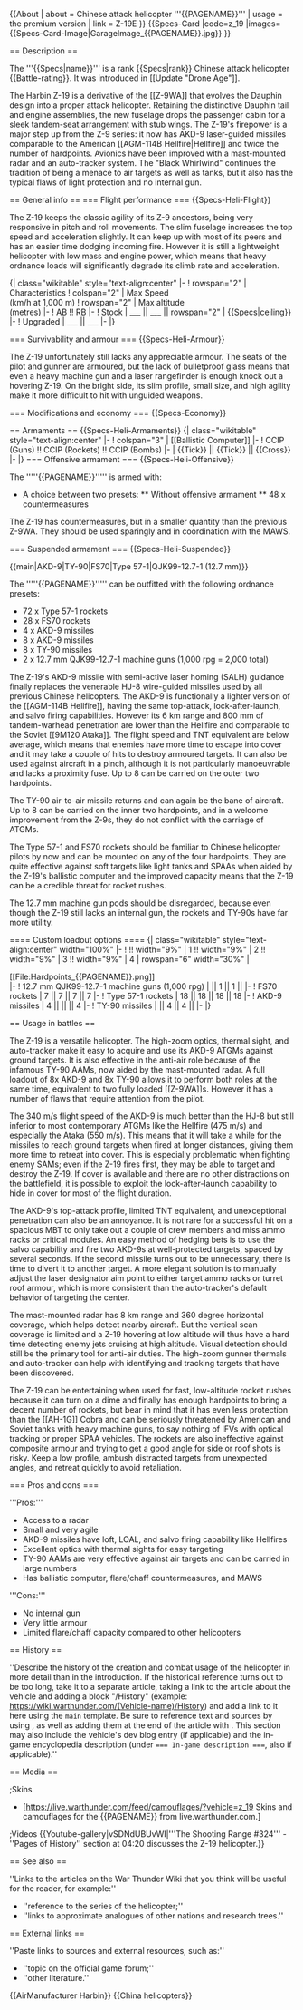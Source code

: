{{About
| about = Chinese attack helicopter '''{{PAGENAME}}'''
| usage = the premium version
| link = Z-19E
}}
{{Specs-Card
|code=z_19
|images={{Specs-Card-Image|GarageImage_{{PAGENAME}}.jpg}}
}}

== Description ==
<!-- ''In the description, the first part should be about the history of and the creation and combat usage of the helicopter, as well as its key features. In the second part, tell the reader about the helicopter in the game. Insert a screenshot of the vehicle, so that if the novice player does not remember the vehicle by name, he will immediately understand what kind of vehicle the article is talking about.'' -->
The '''{{Specs|name}}''' is a rank {{Specs|rank}} Chinese attack helicopter {{Battle-rating}}. It was introduced in [[Update "Drone Age"]].

The Harbin Z-19 is a derivative of the [[Z-9WA]] that evolves the Dauphin design into a proper attack helicopter. Retaining the distinctive Dauphin tail and engine assemblies, the new fuselage drops the passenger cabin for a sleek tandem-seat arrangement with stub wings. The Z-19's firepower is a major step up from the Z-9 series: it now has AKD-9 laser-guided missiles comparable to the American [[AGM-114B Hellfire|Hellfire]] and twice the number of hardpoints. Avionics have been improved with a mast-mounted radar and an auto-tracker system. The "Black Whirlwind" continues the tradition of being a menace to air targets as well as tanks, but it also has the typical flaws of light protection and no internal gun.

== General info ==
=== Flight performance ===
{{Specs-Heli-Flight}}
<!-- ''Describe how the helicopter behaves in the air. Speed, manoeuvrability, acceleration and allowable loads - these are the most important characteristics of the vehicle.'' -->

The Z-19 keeps the classic agility of its Z-9 ancestors, being very responsive in pitch and roll movements. The slim fuselage increases the top speed and acceleration slightly. It can keep up with most of its peers and has an easier time dodging incoming fire. However it is still a lightweight helicopter with low mass and engine power, which means that heavy ordnance loads will significantly degrade its climb rate and acceleration.

{| class="wikitable" style="text-align:center"
|-
! rowspan="2" | Characteristics
! colspan="2" | Max Speed<br>(km/h at 1,000 m)
! rowspan="2" | Max altitude<br>(metres)
|-
! AB !! RB
|-
! Stock
| ___ || ___ || rowspan="2" | {{Specs|ceiling}}
|-
! Upgraded
| ___ || ___
|-
|}

=== Survivability and armour ===
{{Specs-Heli-Armour}}
<!-- ''Examine the survivability of the helicopter. Note how vulnerable the structure is and how secure the pilot is, whether the fuel tanks are armoured, etc. Describe the armour, if there is any, and also mention the vulnerability of other critical systems.'' -->

The Z-19 unfortunately still lacks any appreciable armour. The seats of the pilot and gunner are armoured, but the lack of bulletproof glass means that even a heavy machine gun and a laser rangefinder is enough knock out a hovering Z-19. On the bright side, its slim profile, small size, and high agility make it more difficult to hit with unguided weapons.

=== Modifications and economy ===
{{Specs-Economy}}

== Armaments ==
{{Specs-Heli-Armaments}}
{| class="wikitable" style="text-align:center"
|-
! colspan="3" | [[Ballistic Computer]]
|-
! CCIP (Guns) !! CCIP (Rockets) !! CCIP (Bombs)
|-
| {{Tick}} || {{Tick}} || {{Cross}}
|-
|}
=== Offensive armament ===
{{Specs-Heli-Offensive}}
<!-- ''Describe the offensive armament of the helicopter, if any. Describe how effective the cannons and machine guns are in battle, also what ammunition belts or drums are better to use. If there is no offensive weaponry, delete this subsection.'' -->

The '''''{{PAGENAME}}''''' is armed with:

* A choice between two presets:
** Without offensive armament
** 48 x countermeasures

The Z-19 has countermeasures, but in a smaller quantity than the previous Z-9WA. They should be used sparingly and in coordination with the MAWS.

=== Suspended armament ===
{{Specs-Heli-Suspended}}
<!-- ''Describe the helicopter's suspended armament: additional cannons under the winglets, any bombs, and rockets. Since any helicopter is essentially only a platform for suspended weaponry, this section is significant and deserves your special attention. If there is no suspended weaponry remove this subsection.'' -->
{{main|AKD-9|TY-90|FS70|Type 57-1|QJK99-12.7-1 (12.7 mm)}}

The '''''{{PAGENAME}}''''' can be outfitted with the following ordnance presets:

* 72 x Type 57-1 rockets
* 28 x FS70 rockets
* 4 x AKD-9 missiles
* 8 x AKD-9 missiles
* 8 x TY-90 missiles
* 2 x 12.7 mm QJK99-12.7-1 machine guns (1,000 rpg = 2,000 total)

The Z-19's AKD-9 missile with semi-active laser homing (SALH) guidance finally replaces the venerable HJ-8 wire-guided missiles used by all previous Chinese helicopters. The AKD-9 is functionally a lighter version of the [[AGM-114B Hellfire]], having the same top-attack, lock-after-launch, and salvo firing capabilities. However its 6 km range and 800 mm of tandem-warhead penetration are lower than the Hellfire and comparable to the Soviet [[9M120 Ataka]]. The flight speed and TNT equivalent are below average, which means that enemies have more time to escape into cover and it may take a couple of hits to destroy armoured targets. It can also be used against aircraft in a pinch, although it is not particularly manoeuvrable and lacks a proximity fuse. Up to 8 can be carried on the outer two hardpoints.

The TY-90 air-to-air missile returns and can again be the bane of aircraft. Up to 8 can be carried on the inner two hardpoints, and in a welcome improvement from the Z-9s, they do not conflict with the carriage of ATGMs.

The Type 57-1 and FS70 rockets should be familiar to Chinese helicopter pilots by now and can be mounted on any of the four hardpoints. They are quite effective against soft targets like light tanks and SPAAs when aided by the Z-19's ballistic computer and the improved capacity means that the Z-19 can be a credible threat for rocket rushes.

The 12.7 mm machine gun pods should be disregarded, because even though the Z-19 still lacks an internal gun, the rockets and TY-90s have far more utility.

==== Custom loadout options ====
{| class="wikitable" style="text-align:center" width="100%"
|-
! !! width="9%" | 1 !! width="9%" | 2 !! width="9%" | 3 !! width="9%" | 4
| rowspan="6" width="30%" | <div class="ttx-image">[[File:Hardpoints_{{PAGENAME}}.png]]</div>
|-
! 12.7 mm QJK99-12.7-1 machine guns (1,000 rpg)
| || 1 || 1 ||
|-
! FS70 rockets
| 7 || 7 || 7 || 7
|-
! Type 57-1 rockets
| 18 || 18 || 18 || 18
|-
! AKD-9 missiles
| 4 || || || 4
|-
! TY-90 missiles
| || 4 || 4 ||
|-
|}

== Usage in battles ==
<!-- ''Describe the tactics of playing in a helicopter, the features of using the helicopter in a team and advice on tactics. Refrain from creating a "guide" - do not impose a single point of view, but instead, give the reader food for thought. Examine the most dangerous enemies and give recommendations on fighting them. If necessary, note the specifics of the game in different modes (AB, RB, SB).'' -->

The Z-19 is a versatile helicopter. The high-zoom optics, thermal sight, and auto-tracker make it easy to acquire and use its AKD-9 ATGMs against ground targets. It is also effective in the anti-air role because of the infamous TY-90 AAMs, now aided by the mast-mounted radar. A full loadout of 8x AKD-9 and 8x TY-90 allows it to perform both roles at the same time, equivalent to two fully loaded [[Z-9WA]]s. However it has a number of flaws that require attention from the pilot.

The 340 m/s flight speed of the AKD-9 is much better than the HJ-8 but still inferior to most contemporary ATGMs like the Hellfire (475 m/s) and especially the Ataka (550 m/s). This means that it will take a while for the missiles to reach ground targets when fired at longer distances, giving them more time to retreat into cover. This is especially problematic when fighting enemy SAMs; even if the Z-19 fires first, they may be able to target and destroy the Z-19. If cover is available and there are no other distractions on the battlefield, it is possible to exploit the lock-after-launch capability to hide in cover for most of the flight duration.

The AKD-9's top-attack profile, limited TNT equivalent, and unexceptional penetration can also be an annoyance. It is not rare for a successful hit on a spacious MBT to only take out a couple of crew members and miss ammo racks or critical modules. An easy method of hedging bets is to use the salvo capability and fire two AKD-9s at well-protected targets, spaced by several seconds. If the second missile turns out to be unnecessary, there is time to divert it to another target. A more elegant solution is to manually adjust the laser designator aim point to either target ammo racks or turret roof armour, which is more consistent than the auto-tracker's default behavior of targeting the center.

The mast-mounted radar has 8 km range and 360 degree horizontal coverage, which helps detect nearby aircraft. But the vertical scan coverage is limited and a Z-19 hovering at low altitude will thus have a hard time detecting enemy jets cruising at high altitude. Visual detection should still be the primary tool for anti-air duties. The high-zoom gunner thermals and auto-tracker can help with identifying and tracking targets that have been discovered.

The Z-19 can be entertaining when used for fast, low-altitude rocket rushes because it can turn on a dime and finally has enough hardpoints to bring a decent number of rockets, but bear in mind that it has even less protection than the [[AH-1G]] Cobra and can be seriously threatened by American and Soviet tanks with heavy machine guns, to say nothing of IFVs with optical tracking or proper SPAA vehicles. The rockets are also ineffective against composite armour and trying to get a good angle for side or roof shots is risky. Keep a low profile, ambush distracted targets from unexpected angles, and retreat quickly to avoid retaliation.

=== Pros and cons ===
<!-- ''Summarise and briefly evaluate the vehicle in terms of its characteristics and combat effectiveness. Mark its pros and cons in the bulleted list. Try not to use more than 6 points for each of the characteristics. Avoid using categorical definitions such as "bad", "good" and the like - use substitutions with softer forms such as "inadequate" and "effective".'' -->

'''Pros:'''
* Access to a radar
* Small and very agile
* AKD-9 missiles have loft, LOAL, and salvo firing capability like Hellfires
* Excellent optics with thermal sights for easy targeting
* TY-90 AAMs are very effective against air targets and can be carried in large numbers
* Has ballistic computer, flare/chaff countermeasures, and MAWS

'''Cons:'''
* No internal gun
* Very little armour
* Limited flare/chaff capacity compared to other helicopters

== History ==
<!-- ''Describe the history of the creation and combat usage of the helicopter in more detail than in the introduction. If the historical reference turns out to be too long, take it to a separate article, taking a link to the article about the vehicle and adding a block "/History" (example: <nowiki>https://wiki.warthunder.com/(Vehicle-name)/History</nowiki>) and add a link to it here using the <code>main</code> template. Be sure to reference text and sources by using <code><nowiki><ref></ref></nowiki></code>, as well as adding them at the end of the article with <code><nowiki><references /></nowiki></code>. This section may also include the vehicle's dev blog entry (if applicable) and the in-game encyclopedia description (under <code><nowiki>=== In-game description ===</nowiki></code>, also if applicable).'' -->
''Describe the history of the creation and combat usage of the helicopter in more detail than in the introduction. If the historical reference turns out to be too long, take it to a separate article, taking a link to the article about the vehicle and adding a block "/History" (example: <nowiki>https://wiki.warthunder.com/(Vehicle-name)/History</nowiki>) and add a link to it here using the <code>main</code> template. Be sure to reference text and sources by using <code><nowiki><ref></ref></nowiki></code>, as well as adding them at the end of the article with <code><nowiki><references /></nowiki></code>. This section may also include the vehicle's dev blog entry (if applicable) and the in-game encyclopedia description (under <code><nowiki>=== In-game description ===</nowiki></code>, also if applicable).''

== Media ==
<!-- ''Excellent additions to the article would be video guides, screenshots from the game, and photos.'' -->

;Skins
* [https://live.warthunder.com/feed/camouflages/?vehicle=z_19 Skins and camouflages for the {{PAGENAME}} from live.warthunder.com.]

;Videos
{{Youtube-gallery|vSDNdUBUvWI|'''The Shooting Range #324''' - ''Pages of History'' section at 04:20 discusses the Z-19 helicopter.}}

== See also ==
<!-- ''Links to the articles on the War Thunder Wiki that you think will be useful for the reader, for example:''
* ''reference to the series of the helicopter;''
* ''links to approximate analogues of other nations and research trees.'' -->
''Links to the articles on the War Thunder Wiki that you think will be useful for the reader, for example:''
* ''reference to the series of the helicopter;''
* ''links to approximate analogues of other nations and research trees.''

== External links ==
<!-- ''Paste links to sources and external resources, such as:''
* ''topic on the official game forum;''
* ''other literature.'' -->
''Paste links to sources and external resources, such as:''
* ''topic on the official game forum;''
* ''other literature.''

{{AirManufacturer Harbin}}
{{China helicopters}}